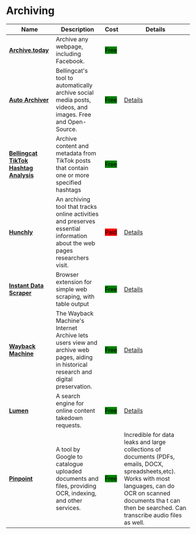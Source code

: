 # Archiving

| Name | Description | Cost | Details |
| --- | --- | --- | --- |
| [**Archive.today**](https://archive.today) | Archive any webpage, including Facebook. | <mark style="background-color:green;">Free</mark> |  |
| [**Auto Archiver**](https://auto-archiver.bellingcat.com) | Bellingcat's tool to automatically archive social media posts, videos, and images. Free and Open-Source. | <mark style="background-color:green;">Free</mark> | [Details](../../tools/auto-archiver/README.md) |
| [**Bellingcat TikTok Hashtag Analysis**](https://github.com/bellingcat/tiktok-hashtag-analysis) | Archive content and metadata from TikTok posts that contain one or more specified hashtags | <mark style="background-color:green;">Free</mark> |  |
| [**Hunchly**](https://www.hunch.ly/) | An archiving tool that tracks online activities and preserves essential information about the web pages researchers visit. | <mark style="background-color:red;">Paid</mark> | [Details](../../tools/hunchly/README.md) |
| [**Instant Data Scraper**](https://webrobots.io/instantdata/) | Browser extension for simple web scraping, with table output | <mark style="background-color:green;">Free</mark> | [Details](../../tools/instant-data-scraper/README.md) |
| [**Wayback Machine**](https://web.archive.org/) | The Wayback Machine's Internet Archive lets users view and archive web pages, aiding in historical research and digital preservation. | <mark style="background-color:green;">Free</mark> | [Details](../../tools/internet-archive/README.md) |
| [**Lumen**](https://lumendatabase.org/) | A search engine for online content takedown requests. | <mark style="background-color:green;">Free</mark> | [Details](../../tools/lumen/README.md) |
| [**Pinpoint**](https://journaliststudio.google.com/pinpoint/about) | A tool by Google to catalogue uploaded documents and files, providing OCR, indexing, and other services. | <mark style="background-color:green;">Free</mark> | Incredible for data leaks and large collections of documents (PDFs, emails, DOCX, spreadsheets,etc). Works with most languages, can do OCR on scanned documents tha t can then be searched. Can transcribe audio files as well. |